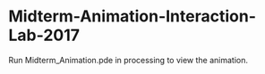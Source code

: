 # Midterm-Animation-Interaction-Lab-2017

Run Midterm_Animation.pde in processing to view the animation.
